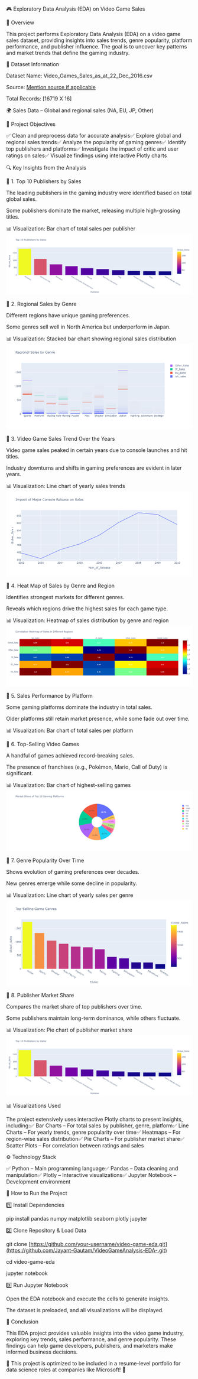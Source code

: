 🎮 Exploratory Data Analysis (EDA) on Video Game Sales

📌 Overview

This project performs Exploratory Data Analysis (EDA) on a video game sales dataset, providing insights into sales trends, genre popularity, platform performance, and publisher influence. The goal is to uncover key patterns and market trends that define the gaming industry.

📎 Dataset Information

Dataset Name: Video_Games_Sales_as_at_22_Dec_2016.csv

Source: [Mention source if applicable](https://www.kaggle.com/datasets/gregorut/videogamesales)

Total Records: [16719 X 16]

🌍 Sales Data – Global and regional sales (NA, EU, JP, Other)

🚀 Project Objectives

✅ Clean and preprocess data for accurate analysis✅ Explore global and regional sales trends✅ Analyze the popularity of gaming genres✅ Identify top publishers and platforms✅ Investigate the impact of critic and user ratings on sales✅ Visualize findings using interactive Plotly charts

🔍 Key Insights from the Analysis

📌 1. Top 10 Publishers by Sales

The leading publishers in the gaming industry were identified based on total global sales.

Some publishers dominate the market, releasing multiple high-grossing titles.

📊 Visualization: Bar chart of total sales per publisher
![Top 10 Publishers by Sales](./Graphs/top_10_publisher.png)

📌 2. Regional Sales by Genre

Different regions have unique gaming preferences.

Some genres sell well in North America but underperform in Japan.

📊 Visualization: Stacked bar chart showing regional sales distribution
![Regional sales by publishers](./Graphs/regional_sales.png)

📌 3. Video Game Sales Trend Over the Years

Video game sales peaked in certain years due to console launches and hit titles.

Industry downturns and shifts in gaming preferences are evident in later years.

📊 Visualization: Line chart of yearly sales trends
![Sales Trend Over the Years](./Graphs/trend2.png)

📌 4. Heat Map of Sales by Genre and Region

Identifies strongest markets for different genres.

Reveals which regions drive the highest sales for each game type.

📊 Visualization: Heatmap of sales distribution by genre and region
![Heat](./Graphs/HeatMap.png)

📌 5. Sales Performance by Platform

Some gaming platforms dominate the industry in total sales.

Older platforms still retain market presence, while some fade out over time.

📊 Visualization: Bar chart of total sales per platform


📌 6. Top-Selling Video Games

A handful of games achieved record-breaking sales.

The presence of franchises (e.g., Pokémon, Mario, Call of Duty) is significant.

📊 Visualization: Bar chart of highest-selling games
![Top Selling Games](./Graphs/top_selling_gaming_platforms.png)


📌 7. Genre Popularity Over Time

Shows evolution of gaming preferences over decades.

New genres emerge while some decline in popularity.

📊 Visualization: Line chart of yearly sales per genre
![Genre Popularity Over Time](./Graphs/gameGenre.png)

📌 8. Publisher Market Share

Compares the market share of top publishers over time.

Some publishers maintain long-term dominance, while others fluctuate.

📊 Visualization: Pie chart of publisher market share
![Publisher Market Share](./Graphs/top_10_publisher.png)

📊 Visualizations Used

The project extensively uses interactive Plotly charts to present insights, including:✅ Bar Charts – For total sales by publisher, genre, platform✅ Line Charts – For yearly trends, genre popularity over time✅ Heatmaps – For region-wise sales distribution✅ Pie Charts – For publisher market share✅ Scatter Plots – For correlation between ratings and sales

⚙ Technology Stack

✅ Python – Main programming language✅ Pandas – Data cleaning and manipulation✅ Plotly – Interactive visualizations✅ Jupyter Notebook – Development environment

📝 How to Run the Project

1️⃣ Install Dependencies

pip install pandas numpy matplotlib seaborn plotly jupyter

2️⃣ Clone Repository & Load Data

git clone [https://github.com/your-username/video-game-eda.git](https://github.com/Jayant-Gautam/VideoGameAnalysis-EDA-.git)

cd video-game-eda

jupyter notebook

3️⃣ Run Jupyter Notebook

Open the EDA notebook and execute the cells to generate insights.

The dataset is preloaded, and all visualizations will be displayed.

🌟 Conclusion

This EDA project provides valuable insights into the video game industry, exploring key trends, sales performance, and genre popularity. These findings can help game developers, publishers, and marketers make informed business decisions.

📌 This project is optimized to be included in a resume-level portfolio for data science roles at companies like Microsoft! 🚀
